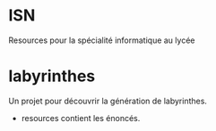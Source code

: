 ISN
===

Resources pour la spécialité informatique au lycée

# labyrinthes 

  Un projet pour découvrir la génération de labyrinthes.
  * resources contient les énoncés.
